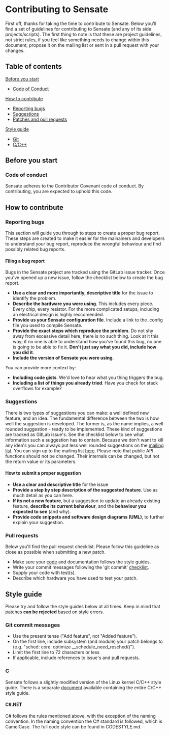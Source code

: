 # Contributing to Sensate

First off, thanks for taking the time to contribute to Sensate. Below you'll find
a set of guidelines for contributing to Sensate (and any of its side
projects/scripts). The first thing to note is that these are project guidelines,
not strict rules, if you feel like something needs to change within this document;
propose it on the mailing list or sent in a pull request with your changes.

## Table of contents

[Before you start](#before-you-start)

* [Code of Conduct](#code-of-conduct)

[How to contribute](#how-to-contribute)

* [Reporting bugs](#reporting-bugs)
* [Suggestions](#suggestions)
* [Patches and pull requests](#pull-requests)

[Style guide](#style-guide)

* [Git](#git-commit-messages)
* [C/C++](#cc)

## Before you start

### Code of conduct

Sensate adheres to the Contributor Covenant code of conduct. By contributing, you are
expected to uphold this code.

## How to contribute

### Reporting bugs

This section will guide you through to steps to create a proper bug report. These
steps are created to make it easier for the mainainers and developers to understand
your bug report, reproduce the wrongful behaviour and find possibly related bug
reports.

#### Filing a bug report

Bugs in the Sensate project are tracked using the GitLab issue tracker. Once
you've opened up a new issue, follow the checklist below to create the bug report.

* **Use a clear and more importantly, descriptive title** for the issue to identify
  the problem.
* **Describe the hardware you were using**. This includes every piece. Every chip,
  every resistor. For the more complicated setups, including an electrical design is
  highly reccomended.
* **Provide us your Sensate configuration file**. Include a link to the .config file
  you used to compile Sensate.
* **Provide the exact steps which reproduce the problem**. Do not shy away from
  excessive detail here; there is no such thing. Look at it this way; if no one is
  able to understand how you've found this bug, no one is going to be able to fix
  it. **Don't just say what you did, include how you did it**.
* **Include the version of Sensate you were using**.

You can provide more context by:

* **Including code gists**. We'd love to hear what you thing triggers the bug.
* **Including a list of things you already tried**. Have you check for stack
  overflows for example?

### Suggestions

There is two types of suggestions you can make: a well defined new feature, and an
idea. The fundamental difference between the two is how well the suggestion is
developed. The former is, as the name implies, a well rounded suggestion - ready to be
implemented. These kind of suggestions are tracked as GitLab issue's. See the
checklist below to see what information such a suggestion has to contain. Because
we don't want to kill any idea's you can always put less well rounded suggestions on
the [mailing list](mailto:sensate@googlegroups.com). You can sign up to the mailing
list [here](https://groups.google.com/forum/#!forum/sensate). Please note that public API
functions should not be changed. Their internals can be changed, but not the
return value or its parameters.

#### How to submit a proper suggestion

* **Use a clear and descriptive title** for the issue
* **Provide a step by step description of the suggested feature**. Use as much
  detail as you can here.
* **If its not a new feature**, but a suggestion to update an already existing
  feature, **describe its current behaviour**, and the **behaviour you expected
  to see** (and why).
* **Provide code snippets and software design diagrams (UML)**, to further explain
  your suggestion.

### Pull requests

Below you'll find the pull request checklist. Please follow this guideline as
close as possible when submitting a new patch.

* Make sure your [code](#cc) and documentation follows the style guides.
* Write your commit messages following the 'git commit' [checklist](#git-commit-messages).
* Supply your code with test(s).
* Describe which hardware you have used to test your patch.

## Style guide

Please try and follow the style guides below at all times. Keep in mind that patches
**can be rejected** based on style errors.

### Git commit messages

* Use the present tense ("Add feature", not "Added feature").
* On the first line, include subsystem (and module) your patch belongs to (e.g.
  "sched: core: optimize __schedule_need_resched()").
* Limit the first line to 72 characters or less
* If applicable, include references to issue's and pull requests.

### C

Sensate follows a slightly modified version of the Linux kernel C/C++ style guide.
There is a separate [document](http://etaos.bietje.net/docs/codestyle.html)
available containing the entire C/C++ style guide.

#### C#.NET

C# follows the rules mentioned above, with the exception of the naming convention. In
the naming convention the C# standard is followed, which is CamelCase. The full code style
can be found in CODESTYLE.md.
